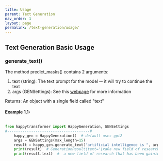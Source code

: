 ```yaml
---
title: Usage
parent: Text Generation
nav_order: 1
layout: page
permalink: /text-generation/usage/
---
```


## Text Generation Basic Usage 
### generate_text()
The method predict_masks() contains 2 arguments:
1. text (string): The text prompt for the model -- it will try to continue the text
2. args (GENSettings): See this [webpage](/text-generation/settings/) for more information


Returns: 
An object with a single field called "text"


#### Example 1.1:
```python

from happytransformer import HappyGeneration, GENSettings
#--------------------------------------#
    happy_gen = HappyGeneration()  # default uses gpt2
    args = GENSettings(max_length=15)
    result = happy_gen.generate_text("artificial intelligence is ", args=args)    
    print(result)  # GenerationResult(text='\xa0a new field of research that has been gaining momentum in recent years.')
    print(result.text)  #  a new field of research that has been gaining momentum in recent years.

```

